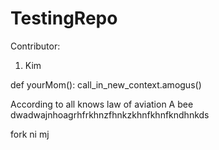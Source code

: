 # TestingRepo

Contributor:
1. Kim

def yourMom():
    call_in_new_context.amogus()

According to all knows law of aviation A bee dwadwajnhoagrhfrkhnzfhnkzkhnfkhnfkndhnkds

fork ni mj